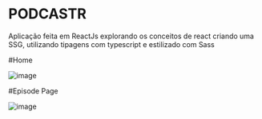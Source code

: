 # PODCASTR

Aplicação feita em ReactJs explorando os conceitos de react criando uma SSG, utilizando tipagens com typescript e estilizado com Sass

#Home

![image](https://user-images.githubusercontent.com/55500373/116768385-9ae59a00-aa0c-11eb-97d5-0872aa243679.png)

#Episode Page

![image](https://user-images.githubusercontent.com/55500373/116768403-b486e180-aa0c-11eb-8a4a-9fe74fd9d463.png)

